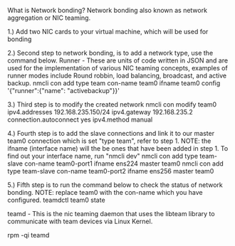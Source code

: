 What is Network bonding?
Network bonding also known as network aggregation or NIC teaming.



1.) Add two NIC cards to your virtual machine, which will be used for bonding

2.) Second step to network bonding, is to add a network type, use the command below. Runner - These are units of code written in JSON and are used for the implementation of various NIC teaming concepts, examples of runner modes include Round robbin, load balancing, broadcast, and active backup.
nmcli con add type team con-name team0 ifname team0 config '{"runner":{"name": "activebackup"}}'


3.) Third step is to modify the created network 
nmcli con modify team0 ipv4.addresses 192.168.235.150/24 ipv4.gateway 192.168.235.2 connection.autoconnect yes ipv4.method manual


4.) Fourth step is to add the slave connections and link it to our master team0 connection which is set "type team", refer to step 1.
NOTE: the ifname (interface name) will the be ones that have been added in step 1. To find out your interface name, run "nmcli dev" 
nmcli con add type team-slave con-name team0-port1 ifname ens224 master team0
nmcli con add type team-slave con-name team0-port2 ifname ens256 master team0


5.) Fifth step is to run the command below to check the status of network bonding. NOTE: replace team0 with the con-name which you have configured.
teamdctl team0 state

teamd - This is the nic teaming daemon that uses the libteam library to communicate with team devices via Linux Kernel.

rpm -qi teamd